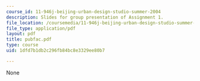 ```yaml
---
course_id: 11-946j-beijing-urban-design-studio-summer-2004
description: Slides for group presentation of Assignment 1.
file_location: /coursemedia/11-946j-beijing-urban-design-studio-summer-2004/1dfd7b1db2c296fb84bc8e3329ee80b7_pubfac.pdf
file_type: application/pdf
layout: pdf
title: pubfac.pdf
type: course
uid: 1dfd7b1db2c296fb84bc8e3329ee80b7

---
```

None